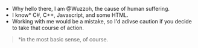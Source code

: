 -  Why hello there, I am @Wuzzoh, the cause of human suffering.
-  I know* C#, C++, Javascript, and some HTML.
-  Working with me would be a mistake, so I'd adivse caution if you decide to take that course of action.

> *in the most basic sense, of course.

<!---
Wuzzoh/Wuzzoh is a ✨ special ✨ repository because its `README.md` (this file) appears on your GitHub profile.
You can click the Preview link to take a look at your changes.
--->
